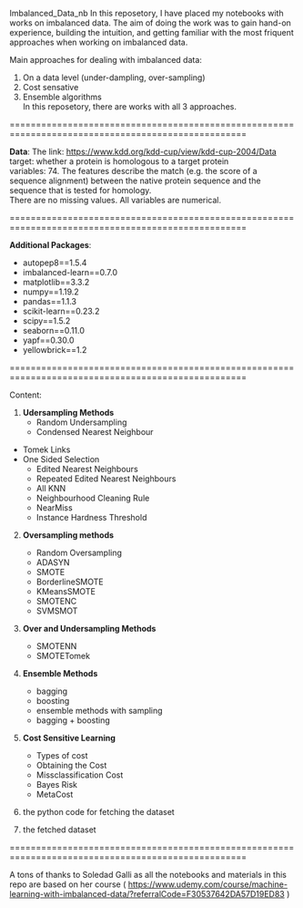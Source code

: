 Imbalanced_Data_nb
In this reposetory, I have placed my notebooks with works on imbalanced data. The aim of doing the work was to gain hand-on experience, building the intuition, and getting familiar with the most friquent approaches when working on imbalanced data.

Main approaches for dealing with imbalanced data:
1. On a data level (under-dampling, over-sampling)
2. Cost sensative
3. Ensemble algorithms<br>
In this reposetory, there are works with all 3 approaches.  

===================================================================================================

**Data**:
The link:
https://www.kdd.org/kdd-cup/view/kdd-cup-2004/Data <br>
target: whether a protein is homologous to a target protein<br>
variables: 74. The features describe the match (e.g. the score of a sequence alignment) between the native protein sequence and the sequence that is tested for homology.<br>
There are no missing values. All variables are numerical.<br>

===================================================================================================

**Additional Packages**:
- autopep8==1.5.4
- imbalanced-learn==0.7.0
- matplotlib==3.3.2
- numpy==1.19.2
- pandas==1.1.3
- scikit-learn==0.23.2
- scipy==1.5.2
- seaborn==0.11.0
- yapf==0.30.0
- yellowbrick==1.2

===================================================================================================

Content:
1. **Udersampling Methods**
	- Random Undersampling
	- Condensed Nearest Neighbour
  - Tomek Links
  - One Sided Selection
	- Edited Nearest Neighbours
	- Repeated Edited Nearest Neighbours
	- All KNN
	- Neighbourhood Cleaning Rule    
	- NearMiss
	- Instance Hardness Threshold


2. **Oversampling methods**
	- Random Oversampling
	- ADASYN
	- SMOTE
	- BorderlineSMOTE
	- KMeansSMOTE
	- SMOTENC
	- SVMSMOT

3. **Over and Undersampling Methods**
	- SMOTENN
	- SMOTETomek


4. **Ensemble Methods**
	- bagging
	- boosting
	- ensemble methods with sampling
	- bagging + boosting


6. **Cost Sensitive Learning**
	- Types of cost
	- Obtaining the Cost
	- Missclassification Cost
	- Bayes Risk
	- MetaCost

7. the python code for fetching the dataset

8. the fetched dataset

===================================================================================================


A tons of thanks to Soledad Galli as all the notebooks and materials in this repo are based on her course (  https://www.udemy.com/course/machine-learning-with-imbalanced-data/?referralCode=F30537642DA57D19ED83 )
